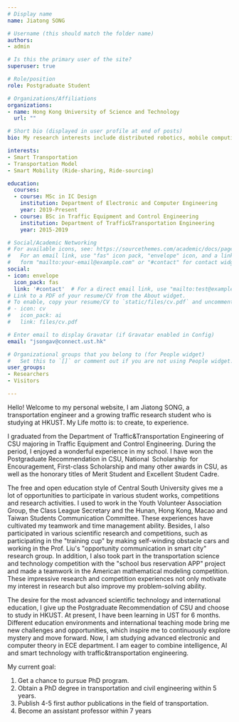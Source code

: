 ```yaml
---
# Display name
name: Jiatong SONG

# Username (this should match the folder name)
authors:
- admin

# Is this the primary user of the site?
superuser: true

# Role/position
role: Postgraduate Student

# Organizations/Affiliations
organizations:
- name: Hong Kong University of Science and Technology
  url: ""

# Short bio (displayed in user profile at end of posts)
bio: My research interests include distributed robotics, mobile computing and programmable matter.

interests:
- Smart Transportation
- Transportation Model
- Smart Mobility (Ride-sharing, Ride-sourcing)

education:
  courses:
  - course: MSc in IC Design
    institution: Department of Electronic and Computer Engineering 
    year: 2019-Present
  - course: BSc in Traffic Equipment and Control Engineering
    institution: Department of Traffic&Transportation Engineering
    year: 2015-2019

# Social/Academic Networking
# For available icons, see: https://sourcethemes.com/academic/docs/page-builder/#icons
#   For an email link, use "fas" icon pack, "envelope" icon, and a link in the
#   form "mailto:your-email@example.com" or "#contact" for contact widget.
social:
- icon: envelope
  icon_pack: fas
  link: '#contact'  # For a direct email link, use "mailto:test@example.org".
# Link to a PDF of your resume/CV from the About widget.
# To enable, copy your resume/CV to `static/files/cv.pdf` and uncomment the lines below.
# - icon: cv
#   icon_pack: ai
#   link: files/cv.pdf

# Enter email to display Gravatar (if Gravatar enabled in Config)
email: "jsongav@connect.ust.hk"

# Organizational groups that you belong to (for People widget)
#   Set this to `[]` or comment out if you are not using People widget.
user_groups:
- Researchers
- Visitors

---
```


Hello! Welcome to my personal website, I am Jiatong SONG, a transportation engineer and a growing traffic research student who is studying at HKUST. My Life motto is: to create, to experience.

I graduated from the Department of Traffic&Transportation Engineering of CSU majoring in Traffic Equipment and Control Engineering. During the period, I enjoyed a wonderful experience in my school. I have won the Postgraduate Recommendation in CSU, National Scholarship for Encouragement, First-class Scholarship and many other awards in CSU, as well as the honorary titles of Merit Student and Excellent Student Cadre.

The free and open education style of Central South University gives me a lot of opportunities to participate in various student works, competitions and research activities. I used to work in the Youth Volunteer Association Group, the Class League Secretary and the Hunan, Hong Kong, Macao and Taiwan Students Communication Committee. These experiences have cultivated my teamwork and time management ability. Besides, I also participated in various scientific research and competitions, such as participating in the "training cup" by making self-winding obstacle cars and working in the Prof. Liu's "opportunity communication in smart city" research group. In addition, I also took part in the transportation science and technology competition with the "school bus reservation APP" project and made a teamwork in the American mathematical modeling competition. These impressive research and competition experiences not only motivate my interest in research but also improve my problem-solving ability.

The desire for the most advanced scientific technology and international education, I give up the Postgraduate Recommendation of CSU and choose to study in HKUST. At present, I have been learning in UST for 6 months. Different education environments and international teaching mode bring me new challenges and opportunities, which inspire me to continuously explore mystery and move forward. Now, I am studying advanced electronic and computer theory in ECE department.  I am eager to combine intelligence, AI and smart technology with traffic&transportation engineering.

My current goal:
1) Get a chance to pursue PhD program.
2) Obtain a PhD degree in transportation and civil engineering within 5 years.
3) Publish 4-5 first author publications in the field of transportation.
4) Become an assistant professor within 7 years
